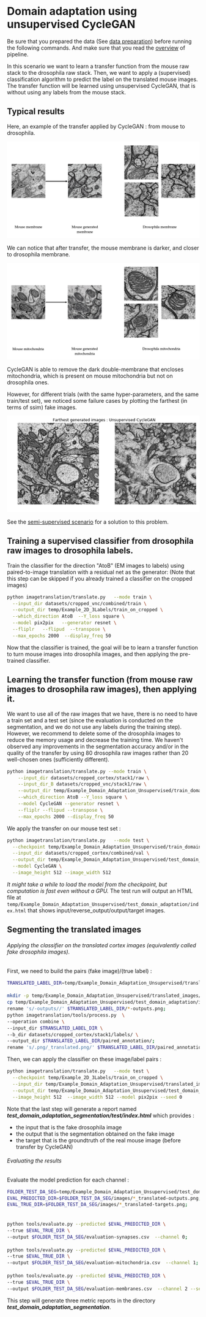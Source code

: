 # Domain adaptation using unsupervised CycleGAN

Be sure that you prepared the data (See [data preparation](../README.md)) before running the following commands.
And make sure that you read the [overview](../overview.md) of pipeline.

In this scenario we want to learn a transfer function from the mouse raw stack to the drosophila raw stack. 
Then, we want to apply a (supervised) classification algorithm to predict the label on the translated mouse images.
The transfer function will be learned using unsupervised CycleGAN, that is without using any labels from the mouse stack.

## Typical results

Here, an example of the transfer applied by CycleGAN : from mouse to drosophila.

<img src="https://github.com/MarvinLavechin/daem/blob/master/examples/transfer/unsupervised/translation_membrane.png">

We can notice that after transfer, the mouse membrane is darker, and closer to drosophila membrane.

<img src="https://github.com/MarvinLavechin/daem/blob/master/examples/transfer/unsupervised/translation_mitochondria.png">

CycleGAN is able to remove the dark double-membrane that encloses mitochondria, which is present on mouse mitochondria but not on drosophila ones.

However, for different trials (with the same hyper-parameters, and the same train/test set), we noticed some failure cases by plotting the farthest (in terms of ssim) fake images. 

<img src="https://github.com/MarvinLavechin/daem/blob/master/examples/transfer/unsupervised/farthest0.png">

See the [semi-supervised scenario](../semi_supervised/README.md) for a solution to this problem.

## Training a supervised classifier from drosophila raw images to drosophila labels.

Train the classifier for the direction "AtoB" (EM images to labels) using paired-to-image translation with a residual net as the generator:
(Note that this step can be skipped if you already trained a classifier on the cropped images)

```bash
python imagetranslation/translate.py   --mode train \
  --input_dir datasets/cropped_vnc/combined/train \
  --output_dir temp/Example_2D_3Labels/train_on_cropped \
  --which_direction AtoB  --Y_loss square \
  --model pix2pix   --generator resnet \
  --fliplr   --flipud  --transpose \
  --max_epochs 2000  --display_freq 50
```

Now that the classifier is trained, the goal will be to learn a transfer function to turn mouse images into drosophila images, and then applying the pre-trained classifier.

## Learning the transfer function (from mouse raw images to drosophila raw images), then applying it.

We want to use all of the raw images that we have, there is no need to have a train set and a test set (since the evaluation is conducted on the segmentation, and we do not use any labels during the training step).
However, we recommend to delete some of the drosophila images to reduce the memory usage and decrease the training time.
We haven't observed any improvements in the segmentation accuracy and/or in the quality of the transfer by using 80 drosophila raw images rather than 20 well-chosen ones (sufficiently different).

```bash
python imagetranslation/translate.py --mode train \
	--input_dir datasets/cropped_cortex/stack1/raw \
	--input_dir_B datasets/cropped_vnc/stack1/raw \
	--output_dir temp/Example_Domain_Adaptation_Unsupervised/train_domain_adaptation \
	--which_direction AtoB --Y_loss square \
	--model CycleGAN --generator resnet \
	--fliplr --flipud --transpose \
	--max_epochs 2000 --display_freq 50
```

We apply the transfer on our mouse test set :

```bash
python imagetranslation/translate.py   --mode test \
  --checkpoint temp/Example_Domain_Adaptation_Unsupervised/train_domain_adaptation \
  --input_dir datasets/cropped_cortex/combined/val \
  --output_dir temp/Example_Domain_Adaptation_Unsupervised/test_domain_adaptation \
  --model CycleGAN \
  --image_height 512 --image_width 512
```

*It might take a while to load the model from the checkpoint, but computation is fast even without a GPU.*
The test run will output an HTML file at `temp/Example_Domain_Adaptation_Unsupervised/test_domain_adaptation/index.html` that shows input/reverse_output/output/target images.

## Segmenting the translated images
###### Applying the classifier on the translated cortex images (equivalently called fake drosophila images).

First, we need to build the pairs (fake image)/(true label) :

```bash
TRANSLATED_LABEL_DIR=temp/Example_Domain_Adaptation_Unsupervised/translated_images/translated;

mkdir -p temp/Example_Domain_Adaptation_Unsupervised/translated_images/translated;
cp temp/Example_Domain_Adaptation_Unsupervised/test_domain_adaptation/images/*-outputs.png $TRANSLATED_LABEL_DIR;
rename 's/-outputs//' $TRANSLATED_LABEL_DIR/*-outputs.png;
python imagetranslation/tools/process.py  \
--operation combine \
--input_dir $TRANSLATED_LABEL_DIR \
--b_dir datasets/cropped_cortex/stack1/labels/ \
--output_dir $TRANSLATED_LABEL_DIR/paired_annotation/;
rename 's/.png/_translated.png/' $TRANSLATED_LABEL_DIR/paired_annotation/*.png;
```

Then, we can apply the classifier on these image/label pairs :

```bash
python imagetranslation/translate.py   --mode test \
  --checkpoint temp/Example_2D_3Labels/train_on_cropped \
  --input_dir temp/Example_Domain_Adaptation_Unsupervised/translated_images/translated/paired_annotation/ \
  --output_dir temp/Example_Domain_Adaptation_Unsupervised/test_domain_adaptation_segmentation \
  --image_height 512  --image_width 512 --model pix2pix --seed 0
```

Note that the last step will generate a report named **_test_domain_adaptation_segmentation/test/index.html_** which provides :
- the input that is the fake drosophila image
- the output that is the segmentation obtained on the fake image
- the target that is the groundtruth of the real mouse image (before transfer by CycleGAN)

###### Evaluating the results

Evaluate the model prediction for each channel :

```bash
FOLDER_TEST_DA_SEG=temp/Example_Domain_Adaptation_Unsupervised/test_domain_adaptation_segmentation;
EVAL_PREDICTED_DIR=$FOLDER_TEST_DA_SEG/images/*_translated-outputs.png;
EVAL_TRUE_DIR=$FOLDER_TEST_DA_SEG/images/*_translated-targets.png;


python tools/evaluate.py --predicted $EVAL_PREDICTED_DIR \
--true $EVAL_TRUE_DIR \
--output $FOLDER_TEST_DA_SEG/evaluation-synapses.csv  --channel 0;

python tools/evaluate.py --predicted $EVAL_PREDICTED_DIR \
--true $EVAL_TRUE_DIR \
--output $FOLDER_TEST_DA_SEG/evaluation-mitochondria.csv  --channel 1;

python tools/evaluate.py --predicted $EVAL_PREDICTED_DIR \
--true $EVAL_TRUE_DIR \
--output $FOLDER_TEST_DA_SEG/evaluation-membranes.csv  --channel 2 --segment_by 1
```

This step will generate three metric reports in the directory **_test_domain_adaptation_segmentation_**.